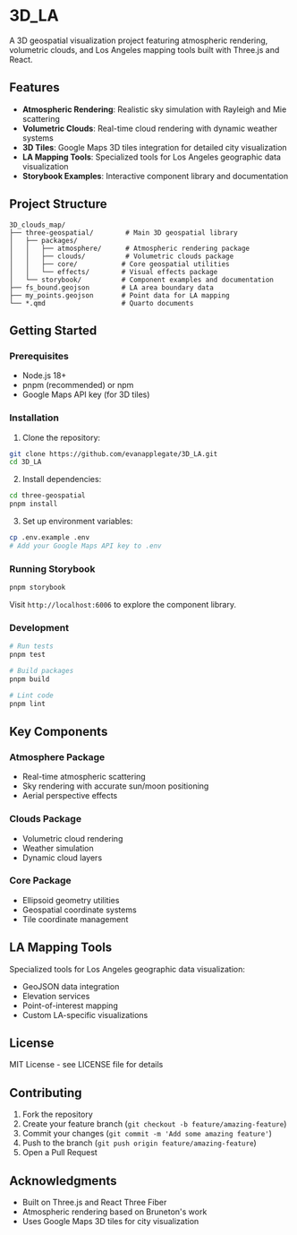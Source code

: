 # 3D_LA

A 3D geospatial visualization project featuring atmospheric rendering, volumetric clouds, and Los Angeles mapping tools built with Three.js and React.

## Features

- **Atmospheric Rendering**: Realistic sky simulation with Rayleigh and Mie scattering
- **Volumetric Clouds**: Real-time cloud rendering with dynamic weather systems
- **3D Tiles**: Google Maps 3D tiles integration for detailed city visualization
- **LA Mapping Tools**: Specialized tools for Los Angeles geographic data visualization
- **Storybook Examples**: Interactive component library and documentation

## Project Structure

```
3D_clouds_map/
├── three-geospatial/        # Main 3D geospatial library
│   ├── packages/
│   │   ├── atmosphere/      # Atmospheric rendering package
│   │   ├── clouds/          # Volumetric clouds package
│   │   ├── core/           # Core geospatial utilities
│   │   └── effects/        # Visual effects package
│   └── storybook/          # Component examples and documentation
├── fs_bound.geojson        # LA area boundary data
├── my_points.geojson       # Point data for LA mapping
└── *.qmd                   # Quarto documents
```

## Getting Started

### Prerequisites

- Node.js 18+
- pnpm (recommended) or npm
- Google Maps API key (for 3D tiles)

### Installation

1. Clone the repository:
```bash
git clone https://github.com/evanapplegate/3D_LA.git
cd 3D_LA
```

2. Install dependencies:
```bash
cd three-geospatial
pnpm install
```

3. Set up environment variables:
```bash
cp .env.example .env
# Add your Google Maps API key to .env
```

### Running Storybook

```bash
pnpm storybook
```

Visit `http://localhost:6006` to explore the component library.

### Development

```bash
# Run tests
pnpm test

# Build packages
pnpm build

# Lint code
pnpm lint
```

## Key Components

### Atmosphere Package
- Real-time atmospheric scattering
- Sky rendering with accurate sun/moon positioning
- Aerial perspective effects

### Clouds Package
- Volumetric cloud rendering
- Weather simulation
- Dynamic cloud layers

### Core Package
- Ellipsoid geometry utilities
- Geospatial coordinate systems
- Tile coordinate management

## LA Mapping Tools

Specialized tools for Los Angeles geographic data visualization:
- GeoJSON data integration
- Elevation services
- Point-of-interest mapping
- Custom LA-specific visualizations

## License

MIT License - see LICENSE file for details

## Contributing

1. Fork the repository
2. Create your feature branch (`git checkout -b feature/amazing-feature`)
3. Commit your changes (`git commit -m 'Add some amazing feature'`)
4. Push to the branch (`git push origin feature/amazing-feature`)
5. Open a Pull Request

## Acknowledgments

- Built on Three.js and React Three Fiber
- Atmospheric rendering based on Bruneton's work
- Uses Google Maps 3D tiles for city visualization 